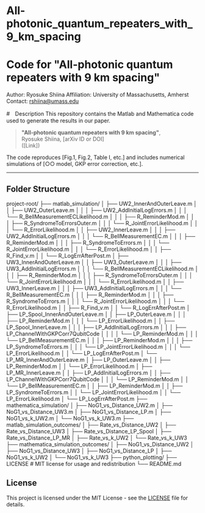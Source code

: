 # All-photonic_quantum_repeaters_with_9_km_spacing

# Code for "All-photonic quantum repeaters with 9 km spacing"  
Author: Ryosuke Shiina
Affiliation: University of Massachusetts, Amherst
Contact: rshiina@umass.edu

#　Description
This repository contains the Matlab and Mathematica code used to generate the results in our paper.

> **"All-photonic quantum repeaters with 9 km spacing"**,  
>  Ryosuke Shiina, [arXiv ID or DOI]  
> ([Link])

The code reproduces [Fig.1, Fig.2, Table I, etc.] and includes numerical simulations of [○○ model, GKP error correction, etc.].

---

## Folder Structure

project-root/
├── matlab_simulation/
│   ├── UW2_InnerAndOuterLeave.m
│   │   ├── UW2_OuterLeave.m
│   │   │   ├── UW2_AddInitialLogErrors.m
│   │   │   └── R_BellMeasurementECLikelihood.m
│   │   │       ├── R_ReminderMod.m
│   │   │       ├── R_SyndromeToErrorsOuter.m
│   │   │       └── R_JointErrorLikelihood.m
│   │   │           └── R_ErrorLikelihood.m
│   │   ├── UW2_InnerLeave.m
│   │   │   ├── UW2_AddInitialLogErrors.m
│   │   │   └── R_BellMeasurementEC.m
│   │   │       ├── R_ReminderMod.m
│   │   │       ├── R_SyndromeToErrors.m
│   │   │       └── R_JointErrorLikelihood.m
│   │   │           └── R_ErrorLikelihood.m
│   │   ├── R_Find_v.m
│   │   └── R_LogErrAfterPost.m
│   ├── UW3_InnerAndOuterLeave.m
│   │   ├── UW3_OuterLeave.m
│   │   │   ├── UW3_AddInitialLogErrors.m
│   │   │   └── R_BellMeasurementECLikelihood.m
│   │   │       ├── R_ReminderMod.m
│   │   │       ├── R_SyndromeToErrorsOuter.m
│   │   │       └── R_JointErrorLikelihood.m
│   │   │           └── R_ErrorLikelihood.m
│   │   ├── UW3_InnerLeave.m
│   │   │   ├── UW3_AddInitialLogErrors.m
│   │   │   └── R_BellMeasurementEC.m
│   │   │       ├── R_ReminderMod.m
│   │   │       ├── R_SyndromeToErrors.m
│   │   │       └── R_JointErrorLikelihood.m
│   │   │           └── R_ErrorLikelihood.m
│   │   ├── R_Find_v.m
│   │   └── R_LogErrAfterPost.m
│   ├── LP_Spool_InnerAndOuterLeave.m
│   │   ├── LP_OuterLeave.m
│   │   │   ├── LP_ReminderMod.m
│   │   │   └── LP_ErrorLikelihood.m
│   │   ├── LP_Spool_InnerLeave.m
│   │   │   ├── LP_AddInitialLogErrors.m
│   │   │   ├── LP_ChannelWithGKPCorr7QubitCode
│   │   │   │   └── LP_ReminderMod.m
│   │   │   └── LP_BellMeasurementEC.m
│   │   │       ├── LP_ReminderMod.m
│   │   │       ├── LP_SyndromeToErrors.m
│   │   │       └── LP_JointErrorLikelihood.m
│   │   │           └── LP_ErrorLikelihood.m
│   │   └── LP_LogErrAfterPost.m
│   └── LP_MR_InnerAndOuterLeave.m
│       ├── LP_OuterLeave.m
│       │   ├── LP_ReminderMod.m
│       │   └── LP_ErrorLikelihood.m
│       ├── LP_MR_InnerLeave.m
│       │   ├── LP_AddInitialLogErrors.m
│       │   ├── LP_ChannelWithGKPCorr7QubitCode
│       │   │   └── LP_ReminderMod.m
│       │   └── LP_BellMeasurementEC.m
│       │       ├── LP_ReminderMod.m
│       │       ├── LP_SyndromeToErrors.m
│       │       └── LP_JointErrorLikelihood.m
│       │           └── LP_ErrorLikelihood.m
│       └── LP_LogErrAfterPost.m
├── mathematica_simulation/
│   ├── NoG1_vs_Distance_UW2.m
│   ├── NoG1_vs_Distance_UW3.m
│   ├── NoG1_vs_Distance_LP.m
│   ├── NoG1_vs_k_UW2.m
│   └── NoG1_vs_k_UW3.m
├── matlab_simulation_outcomes/
│   ├── Rate_vs_Distance_UW2
│   ├── Rate_vs_Distance_UW3
│   ├── Rate_vs_Distance_LP_Spool
│   ├── Rate_vs_Distance_LP_MR
│   ├── Rate_vs_k_UW2
│   └── Rate_vs_k_UW3
├── mathematica_simulation_outcomes/
│   ├── NoG1_vs_Distance_UW2
│   ├── NoG1_vs_Distance_UW3
│   ├── NoG1_vs_Distance_LP
│   ├── NoG1_vs_k_UW2
│   └── NoG1_vs_k_UW3
├── python_plotting/
├── LICENSE # MIT license for usage and redistribution
└── README.md

## License
This project is licensed under the MIT License - see the [LICENSE](./LICENSE) file for details.
